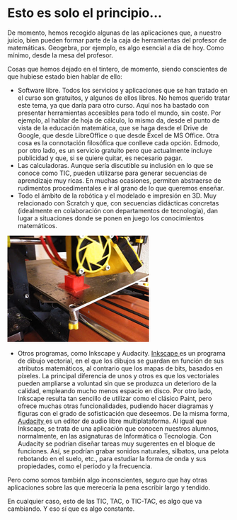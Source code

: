 # Esto es solo el principio...

De momento, hemos recogido algunas de las aplicaciones que, a nuestro juicio, bien pueden formar parte de la caja de herramientas del profesor de matemáticas. Geogebra, por ejemplo, es algo esencial a día de hoy. Como mínimo, desde la mesa del profesor.

Cosas que hemos dejado en el tintero, de momento, siendo conscientes de que hubiese estado bien hablar de ello:

* Software libre. Todos los servicios y aplicaciones que se han tratado en el curso son gratuitos, y algunos de ellos libres. No hemos querido tratar este tema, ya que daría para otro curso. Aquí nos ha bastado con presentar herramientas accesibles para todo el mundo, sin coste. Por ejemplo, al hablar de hoja de cálculo, lo mismo da, desde el punto de vista de la educación matemática, que se haga desde el Drive de Google, que desde LibreOffice o que desde Excel de MS Office. Otra cosa es la connotación filosófica que conlleve cada opción. Edmodo, por otro lado, es un servicio gratuito pero que actualmente incluye publicidad y que, si se quiere quitar, es necesario pagar.
* Las calculadoras. Aunque sería discutible su inclusión en lo que se conoce como TIC, pueden utilizarse para generar secuencias de aprendizaje muy ricas. En muchas ocasiones, permiten abstraerse de rudimentos procedimentales e ir al grano de lo que queremos enseñar. 
* Todo el ámbito de la robótica y el modelado e impresión en 3D. Muy relacionado con Scratch y que, con secuencias didácticas concretas \(idealmente en colaboración con departamentos de tecnología\), dan lugar a situaciones donde se ponen en juego los conocimientos matemáticos.

![](/assets/3d.png)

* Otros programas, como Inkscape y Audacity. [Inkscape ](https://inkscape.org/es)es un programa de dibujo vectorial, en el que los dibujos se guardan en función de sus atributos matemáticos, al contrario que los mapas de bits, basados en píxeles. La principal diferencia de unos y otros es que los vectoriales pueden ampliarse a voluntad sin que se produzca un deterioro de la calidad, empleando mucho menos espacio en disco. Por otro lado, Inkscape resulta tan sencillo de utilizar como el clásico Paint, pero ofrece muchas otras funcionalidades, pudiendo hacer diagramas y figuras con el grado de sofisticación que deseemos.
  De la misma forma, [Audacity ](http://www.audacityteam.org)es un editor de audio libre multiplataforma. Al igual que Inkscape, se trata de una aplicación que conocen nuestros alumnos, normalmente, en las asignaturas de Informática o Tecnología. Con Audacity se podrían diseñar tareas muy sugerentes en el bloque de funciones. Así, se podrían grabar sonidos naturales, silbatos, una pelota rebotando en el suelo, etc., para estudiar la forma de onda y sus propiedades, como el período y la frecuencia.

Pero como somos también algo inconscientes, seguro que hay otras aplicaciones sobre las que merecería la pena escribir largo y tendido.

En cualquier caso, esto de las TIC, TAC, o TIC-TAC, es algo que va cambiando. Y eso sí que es algo constante.

